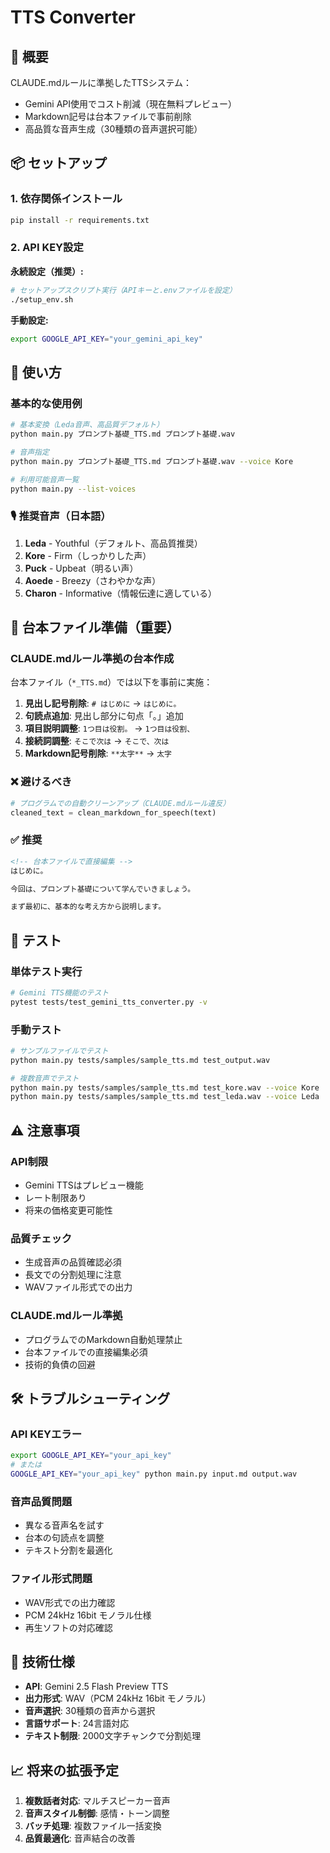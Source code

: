 # TTS Converter

## 🎯 概要

CLAUDE.mdルールに準拠したTTSシステム：
- Gemini API使用でコスト削減（現在無料プレビュー）
- Markdown記号は台本ファイルで事前削除
- 高品質な音声生成（30種類の音声選択可能）

## 📦 セットアップ

### 1. 依存関係インストール
```bash
pip install -r requirements.txt
```

### 2. API KEY設定

**永続設定（推奨）:**
```bash
# セットアップスクリプト実行（APIキーと.envファイルを設定）
./setup_env.sh
```

**手動設定:**
```bash
export GOOGLE_API_KEY="your_gemini_api_key"
```

## 🔧 使い方

### 基本的な使用例
```bash
# 基本変換（Leda音声、高品質デフォルト）
python main.py プロンプト基礎_TTS.md プロンプト基礎.wav

# 音声指定
python main.py プロンプト基礎_TTS.md プロンプト基礎.wav --voice Kore

# 利用可能音声一覧
python main.py --list-voices
```

### 🎙️ 推奨音声（日本語）

1. **Leda** - Youthful（デフォルト、高品質推奨）
2. **Kore** - Firm（しっかりした声）
3. **Puck** - Upbeat（明るい声）
4. **Aoede** - Breezy（さわやかな声）
5. **Charon** - Informative（情報伝達に適している）

## 📝 台本ファイル準備（重要）

### CLAUDE.mdルール準拠の台本作成
台本ファイル（`*_TTS.md`）では以下を事前に実施：

1. **見出し記号削除**: `# はじめに` → `はじめに。`
2. **句読点追加**: 見出し部分に句点「。」追加
3. **項目説明調整**: `1つ目は役割。` → `1つ目は役割、`
4. **接続詞調整**: `そこで次は` → `そこで、次は`
5. **Markdown記号削除**: `**太字**` → `太字`

### ❌ 避けるべき
```python
# プログラムでの自動クリーンアップ（CLAUDE.mdルール違反）
cleaned_text = clean_markdown_for_speech(text)
```

### ✅ 推奨
```markdown
<!-- 台本ファイルで直接編集 -->
はじめに。

今回は、プロンプト基礎について学んでいきましょう。

まず最初に、基本的な考え方から説明します。
```

## 🧪 テスト

### 単体テスト実行
```bash
# Gemini TTS機能のテスト
pytest tests/test_gemini_tts_converter.py -v
```

### 手動テスト
```bash
# サンプルファイルでテスト
python main.py tests/samples/sample_tts.md test_output.wav

# 複数音声でテスト
python main.py tests/samples/sample_tts.md test_kore.wav --voice Kore
python main.py tests/samples/sample_tts.md test_leda.wav --voice Leda
```

## ⚠️ 注意事項

### API制限
- Gemini TTSはプレビュー機能
- レート制限あり
- 将来の価格変更可能性

### 品質チェック
- 生成音声の品質確認必須
- 長文での分割処理に注意
- WAVファイル形式での出力

### CLAUDE.mdルール準拠
- プログラムでのMarkdown自動処理禁止
- 台本ファイルでの直接編集必須
- 技術的負債の回避

## 🛠️ トラブルシューティング

### API KEYエラー
```bash
export GOOGLE_API_KEY="your_api_key"
# または
GOOGLE_API_KEY="your_api_key" python main.py input.md output.wav
```

### 音声品質問題
- 異なる音声名を試す
- 台本の句読点を調整
- テキスト分割を最適化

### ファイル形式問題
- WAV形式での出力確認
- PCM 24kHz 16bit モノラル仕様
- 再生ソフトの対応確認

## 🔧 技術仕様

- **API**: Gemini 2.5 Flash Preview TTS
- **出力形式**: WAV（PCM 24kHz 16bit モノラル）
- **音声選択**: 30種類の音声から選択
- **言語サポート**: 24言語対応
- **テキスト制限**: 2000文字チャンクで分割処理

## 📈 将来の拡張予定

1. **複数話者対応**: マルチスピーカー音声
2. **音声スタイル制御**: 感情・トーン調整
3. **バッチ処理**: 複数ファイル一括変換
4. **品質最適化**: 音声結合の改善